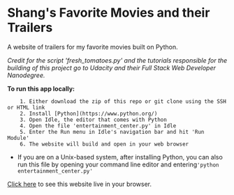 # Shang's Favorite Movies and their Trailers
A website of trailers for my favorite movies built on Python.

*Credit for the script 'fresh_tomatoes.py' and the tutorials responsible for the building of this project go to Udacity and their Full Stack Web Developer Nanodegree.*

**To run this app locally:**
```
	1. Either download the zip of this repo or git clone using the SSH or HTML link
	2. Install [Python](https://www.python.org/)
	3. Open Idle, the editor that comes with Python
	4. Open the file 'entertainment_center.py' in Idle
	5. Enter the Run menu in Idle's navigation bar and hit 'Run Module'
	6. The website will build and open in your web browser
```

* If you are on a Unix-based system, after installing Python, you can also run this file by opening your command line editor and entering` 'python entertainment_center.py' `

[Click here](http://nishadprinja.github.io/shangs_movie_trailers/)  to see this website live in your browser.
